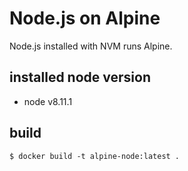 # Node.js on Alpine

Node.js installed with NVM runs Alpine.

## installed node version
- node v8.11.1

## build

```
$ docker build -t alpine-node:latest .
```